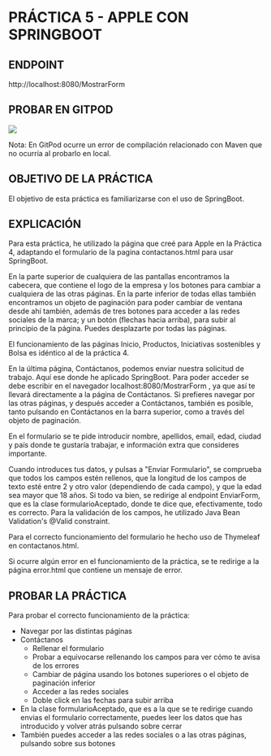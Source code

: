 # PRÁCTICA 5 - APPLE CON SPRINGBOOT

## ENDPOINT
http://localhost:8080/MostrarForm

## PROBAR EN GITPOD 

[![](https://gitpod.io/button/open-in-gitpod.svg)](https://gitpod.io/#https://github.com/evamanriquesz/practica5)

Nota: En GitPod ocurre un error de compilación relacionado con Maven que no ocurría al probarlo en local.

## OBJETIVO DE LA PRÁCTICA
El objetivo de esta práctica es familiarizarse con el uso de SpringBoot.

## EXPLICACIÓN

Para esta práctica, he utilizado la página que creé para Apple en la Práctica 4, adaptando el formulario de la pagina contactanos.html para 
usar SpringBoot. 

En la parte superior de cualquiera de las pantallas encontramos la cabecera, que contiene el logo de la empresa y los
botones para cambiar a cualquiera de las otras páginas. En la parte inferior de todas ellas también encontramos un objeto 
de paginación para poder cambiar de ventana desde ahí también, además de tres botones para acceder a las redes sociales de la marca; 
y un botón (flechas hacia arriba), para subir al principio de la página. Puedes desplazarte por todas las páginas. 

El funcionamiento de las páginas Inicio, Productos, Iniciativas sostenibles y Bolsa es idéntico al de la práctica 4.

En la última página, Contáctanos, podemos enviar nuestra solicitud de trabajo. Aquí ese donde he aplicado SpringBoot. 
Para poder acceder se debe escribir en el navegador  localhost:8080/MostrarForm  , ya que así te llevará directamente 
a la página de Contáctanos. Si prefieres navegar por las otras páginas, y después acceder a Contáctanos, también es posible, 
tanto pulsando en Contáctanos en la barra superior, como a través del objeto de paginación. 

En el formulario se te pide introducir nombre, apellidos, email, edad, ciudad y país donde te gustaría trabajar, e información
extra que consideres importante. 

Cuando introduces tus datos, y pulsas a "Enviar Formulario", se comprueba que todos los campos estén rellenos, que la longitud de 
los campos de texto esté entre 2 y otro valor (dependiendo de cada campo), y que la edad sea mayor que 18 años. 
Si todo va bien, se redirige al endpoint EnviarForm, que es la clase formularioAceptado, donde te dice que, efectivamente, todo es correcto. Para la validación de los campos, 
he utilizado Java Bean Validation's @Valid constraint. 

Para el correcto funcionamiento del formulario he hecho uso de Thymeleaf en contactanos.html. 

Si ocurre algún error en el funcionamiento de la práctica, se te redirige a la página error.html que contiene un mensaje de error. 



## PROBAR LA PRÁCTICA

Para probar el correcto funcionamiento de la práctica: 
* Navegar por las distintas páginas
* Contáctanos
  * Rellenar el formulario
  * Probar a equivocarse rellenando los campos para ver cómo te avisa de los errores
  * Cambiar de página usando los botones superiores o el objeto de paginación inferior
  * Acceder a las redes sociales
  * Doble click en las fechas para subir arriba
* En la clase formularioAceptado, que es a la que se te redirige cuando envias el formulario correctamente, puedes leer los datos que 
has introducido y volver atrás pulsando sobre cerrar
* También puedes acceder a las redes sociales o a las otras páginas, pulsando sobre sus botones

